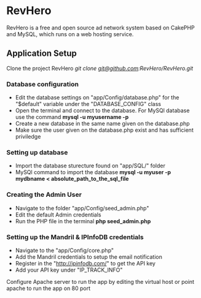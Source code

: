 RevHero
=======

RevHero is a free and open source ad network system based on CakePHP and MySQL, which runs on a web hosting service.

Application Setup
-----------------

Clone the project RevHero *git clone git@github.com:RevHero/RevHero.git*

### Database configuration ###
 - Edit the database settings on "app/Config/database.php" for the "$default" variable under the "DATABASE_CONFIG" class
 - Open the terminal and connect to the database. For MySQl database use the command **mysql -u myusername -p**
 - Create a new database in the same name given on the database.php
 - Make sure the user given on the database.php exist and has sufficient priviledge
 
### Setting up database ###
 - Import the database sturecture found on "app/SQL/" folder
 - MySQl command to import the database **mysql -u myuser -p mydbname < absolute_path_to_the_sql_file**
 
### Creating the Admin User ###
 - Navigate to the folder "app/Config/seed_admin.php"
 - Edit the default Admin credentials
 - Run the PHP file in the terminal **php seed_admin.php**

### Setting up the Mandril & IPInfoDB credentials ###
 - Navigate to the "app/Config/core.php" 
 - Add the Mandril credentials to setup the email notification
 - Register in the "http://ipinfodb.com/" to get the API key
 - Add your API key under "IP_TRACK_INFO"
 
Configure Apache server to run the app by editing the virtual host or point apache to run the app on 80 port